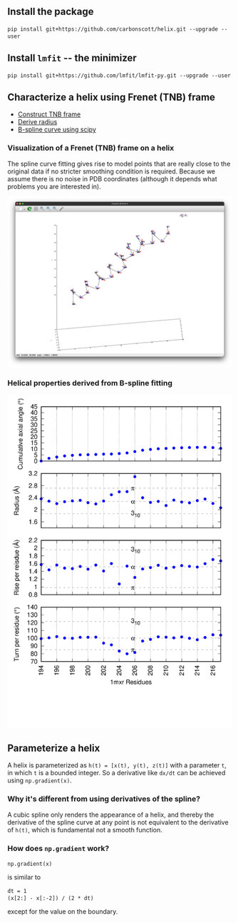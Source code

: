 ## Install the package

```
pip install git+https://github.com/carbonscott/helix.git --upgrade --user
```


## Install `lmfit` -- the minimizer

```
pip install git+https://github.com/lmfit/lmfit-py.git --upgrade --user
```


## Characterize a helix using Frenet (TNB) frame

- [Construct TNB frame](https://www.integreat.ca/NOTES/CALC/14.06.html)
- [Derive radius](https://link.springer.com/10.1007/s00214-009-0639-4)
- [B-spline curve using scipy](https://docs.scipy.org/doc/scipy/reference/generated/scipy.interpolate.splprep.html)

### Visualization of a Frenet (TNB) frame on a helix

The spline curve fitting gives rise to model points that are really close to the
original data if no stricter smoothing condition is required.  Because we assume
there is no noise in PDB coordinates (although it depends what problems you are
interested in).  

![](./examples/helix.tnb.png)


### Helical properties derived from B-spline fitting

![](./examples/1mxr.helix.png)


## Parameterize a helix

A helix is parameterized as `h(t) = [x(t), y(t), z(t)]` with a parameter `t`, in which
`t` is a bounded integer.  So a derivative like `dx/dt` can be achieved using
`np.gradient(x)`.  

### Why it's different from using derivatives of the spline?

A cubic spline only renders the appearance of a helix, and thereby the
derivative of the spline curve at any point is not equivalent to the derivative
of `h(t)`, which is fundamental not a smooth function.  

### How does `np.gradient` work?

```
np.gradient(x)
```

is similar to

```
dt = 1
(x[2:] - x[:-2]) / (2 * dt)
```

except for the value on the boundary.  
